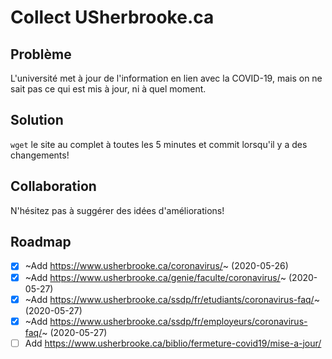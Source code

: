 # Collect USherbrooke.ca

## Problème

L'université met à jour de l'information en lien avec la COVID-19, mais on ne sait pas ce qui est mis à jour, ni à quel moment.

## Solution

`wget` le site au complet à toutes les 5 minutes et commit lorsqu'il y a des changements!

## Collaboration

N'hésitez pas à suggérer des idées d'améliorations!

## Roadmap

- [x] ~Add https://www.usherbrooke.ca/coronavirus/~ (2020-05-26)
- [x] ~Add https://www.usherbrooke.ca/genie/faculte/coronavirus/~ (2020-05-27)
- [x] ~Add https://www.usherbrooke.ca/ssdp/fr/etudiants/coronavirus-faq/~ (2020-05-27)
- [x] ~Add https://www.usherbrooke.ca/ssdp/fr/employeurs/coronavirus-faq/~ (2020-05-27)
- [ ] Add https://www.usherbrooke.ca/biblio/fermeture-covid19/mise-a-jour/
